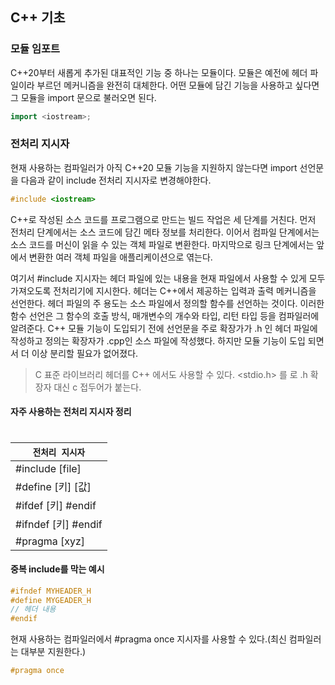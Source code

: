 
## C++ 기초

### 모듈 임포트
C++20부터 새롭게 추가된 대표적인 기능 중 하나는 모듈이다. 모듈은 예전에 헤더 파일이라 부르던 메커니즘을 완전히 대체한다. 어떤 모듈에 담긴 기능을 사용하고 싶다면 그 모듈을 import 문으로 불러오면 된다.

```cpp
import <iostream>;
```

### 전처리 지시자
현재 사용하는 컴파일러가 아직 C++20 모듈 기능을 지원하지 않는다면 import 선언문을 다음과 같이 include 전처리 지시자로 변경해야한다.
```cpp
#include <iostream>
```
C++로 작성된 소스 코드를 프로그램으로 만드는 빌드 작업은 세 단계를 거친다. 먼저 전처리 단계에서는 소스 코드에 담긴 메타 정보를 처리한다. 이어서 컴파일 단계에서는 소스 코드를 머신이 읽을 수 있는 객체 파일로 변환한다.
마지막으로 링크 단계에서는 앞에서 변환한 여러 객체 파일을 애플리케이션으로 엮는다.

여기서 #include 지시자는 <iostream> 헤더 파일에 있는 내용을 현재 파일에서 사용할 수 있게 모두 가져오도록 전처리기에 지시한다. <iostream> 헤더는 C++에서 제공하는 입력과 출력 메커니즘을 선언한다.
헤더 파일의 주 용도는 소스 파일에서 정의할 함수를 선언하는 것이다. 이러한 함수 선언은 그 함수의 호출 방식, 매개변수의 개수와 타입, 리턴 타입 등을 컴파일러에 알려준다. C++ 모듈 기능이 도입되기 전에 선언문을 주로 확장가가 .h 인 헤더 파일에 작성하고 정의는 확장자가 .cpp인 소스 파일에 작성했다. 하지만 모듈 기능이 도입 되면서 더 이상 분리할 필요가 없어졌다.

>C 표준 라이브러리 헤더를 C++ 에서도 사용할 수 있다.
><stdio.h> 를 <cstdio> 로 .h 확장자 대신 c 접두어가 붙는다.

#### 자주 사용하는 전처리 지시자 정리
#
|`전처리 지시자`|
|------------|
|#include [file]|
|#define [키] [값]|
|#ifdef [키] #endif|
|#ifndef [키] #endif|
|#pragma [xyz] |

#### 중복 include를 막는 예시
```cpp
#ifndef MYHEADER_H
#define MYGEADER_H
// 헤더 내용
#endif
```

현재 사용하는 컴파일러에서 #pragma once 지시자를 사용할 수 있다.(최신 컴파일러는 대부분 지원한다.)
```cpp
#pragma once
```
